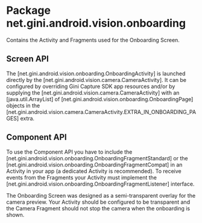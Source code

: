 # Package net.gini.android.vision.onboarding

Contains the Activity and Fragments used for the Onboarding Screen.

## Screen API

The [net.gini.android.vision.onboarding.OnboardingActivity] is launched directly by the [net.gini.android.vision.camera.CameraActivity]. It
can be configured by overriding Gini Capture SDK app resources and/or by supplying the [net.gini.android.vision.camera.CameraActivity]
with an [java.util.ArrayList] of [net.gini.android.vision.onboarding.OnboardingPage] objects in the
[net.gini.android.vision.camera.CameraActivity.EXTRA_IN_ONBOARDING_PAGES] extra.

## Component API

To use the Component API you have to include the [net.gini.android.vision.onboarding.OnboardingFragmentStandard] or the
[net.gini.android.vision.onboarding.OnboardingFragmentCompat] in an Activity in your app (a dedicated Activity is recommended). To receive
events from the Fragments your Activity must implement the [net.gini.android.vision.onboarding.OnboardingFragmentListener] interface.

The Onboarding Screen was designed as a semi-transparent overlay for the camera preview. Your Activity should be configured to be
transparent and the Camera Fragment should not stop the camera when the onboarding is shown.


